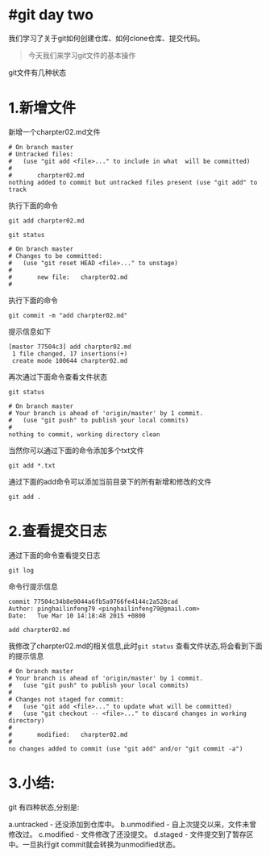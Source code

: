 #git day two
===============

我们学习了关于git如何创建仓库、如何clone仓库、提交代码。

>今天我们来学习git文件的基本操作

git文件有几种状态

# 1.新增文件

新增一个charpter02.md文件

    # On branch master
    # Untracked files:
    #   (use "git add <file>..." to include in what  will be committed)
    #
    #       charpter02.md
    nothing added to commit but untracked files present (use "git add" to track


执行下面的命令

    git add charpter02.md

    git status

    # On branch master
    # Changes to be committed:
    #   (use "git reset HEAD <file>..." to unstage)
    #
    #       new file:   charpter02.md
    #

执行下面的命令
    
    git commit -m "add charpter02.md"

提示信息如下

    [master 77504c3] add charpter02.md
     1 file changed, 17 insertions(+)
     create mode 100644 charpter02.md

再次通过下面命令查看文件状态

    git status

    # On branch master
    # Your branch is ahead of 'origin/master' by 1 commit.
    #   (use "git push" to publish your local commits)
    #
    nothing to commit, working directory clean


当然你可以通过下面的命令添加多个txt文件

    git add *.txt

通过下面的add命令可以添加当前目录下的所有新增和修改的文件
    
    git add .

# 2.查看提交日志

通过下面的命令查看提交日志
    
    git log

命令行提示信息
    
    commit 77504c34b8e9044a6fb5a9766fe4144c2a528cad
    Author: pinghailinfeng79 <pinghailinfeng79@gmail.com>
    Date:   Tue Mar 10 14:18:48 2015 +0800

    add charpter02.md

我修改了charpter02.md的相关信息,此时`git status` 查看文件状态,将会看到下面的提示信息

    # On branch master
    # Your branch is ahead of 'origin/master' by 1 commit.
    #   (use "git push" to publish your local commits)
    #
    # Changes not staged for commit:
    #   (use "git add <file>..." to update what will be committed)
    #   (use "git checkout -- <file>..." to discard changes in working directory)
    #
    #       modified:   charpter02.md
    #
    no changes added to commit (use "git add" and/or "git commit -a")
# 3.小结:
   
   git 有四种状态,分别是:
   
   a.untracked - 还没添加到仓库中。
   b.unmodified - 自上次提交以来，文件未曾修改过。
   c.modified - 文件修改了还没提交。
   d.staged - 文件提交到了暂存区中。一旦执行git commit就会转换为unmodified状态。

